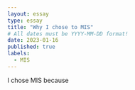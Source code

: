 ```yaml
---
layout: essay
type: essay
title: "Why I chose to MIS"
# All dates must be YYYY-MM-DD format!
date: 2023-01-16
published: true
labels:
  - MIS
---
```

I chose MIS because 
